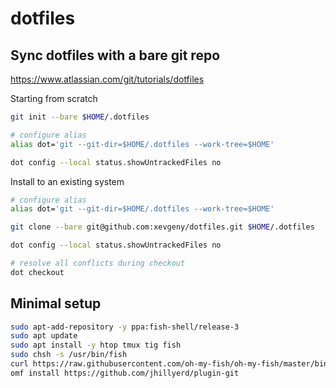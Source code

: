 # dotfiles

## Sync dotfiles with a bare git repo

https://www.atlassian.com/git/tutorials/dotfiles

Starting from scratch

```sh
git init --bare $HOME/.dotfiles

# configure alias
alias dot='git --git-dir=$HOME/.dotfiles --work-tree=$HOME'

dot config --local status.showUntrackedFiles no
```

Install to an existing system

```sh
# configure alias
alias dot='git --git-dir=$HOME/.dotfiles --work-tree=$HOME'

git clone --bare git@github.com:xevgeny/dotfiles.git $HOME/.dotfiles

dot config --local status.showUntrackedFiles no

# resolve all conflicts during checkout
dot checkout
```

## Minimal setup

```sh
sudo apt-add-repository -y ppa:fish-shell/release-3
sudo apt update
sudo apt install -y htop tmux tig fish
sudo chsh -s /usr/bin/fish
curl https://raw.githubusercontent.com/oh-my-fish/oh-my-fish/master/bin/install | fish
omf install https://github.com/jhillyerd/plugin-git
```

